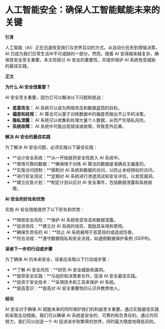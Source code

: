 # 人工智能安全：确保人工智能赋能未来的关键

**引言**

人工智能（AI）正在迅速改变我们与世界互动的方式。从自动化任务到增强决策，AI 已成为我们日常生活中不可或缺的一部分。然而，随着 AI 变得越来越复杂，确保其安全至关重要。本文将探讨 AI 安全的重要性，并提供保护 AI 系统免受威胁的最佳实践。

**正文**

**为什么 AI 安全很重要？**

AI 安全至关重要，因为它可以解决以下问题和挑战：

* **恶意攻击：** AI 系统可以成为网络攻击和数据盗窃的目标。
* **偏差和歧视：** AI 算法可以基于训练数据中的偏差而做出不公平的决策。
* **隐私泄露：** AI 系统可以收集和处理大量个人数据，从而产生隐私风险。
* **系统故障：** AI 系统中可能出现错误或故障，导致意外后果。

**解决 AI 安全的最佳实践**

为了解决 AI 安全问题，必须实施以下最佳实践：

* **设计安全系统：**从一开始就将安全性嵌入 AI 系统中。
* **使用可靠的数据：**确保用于训练 AI 算法的数据是准确且无偏差的。
* **实施访问控制：**限制对 AI 系统和数据的访问，以防止未经授权的访问。
* **进行安全测试：**定期对 AI 系统进行渗透测试和安全评估，以发现漏洞。
* **建立应急计划：**制定计划以应对 AI 安全事件，包括数据泄露和系统故障。

**AI 安全的好处和优势**

实施 AI 安全措施提供了以下好处和优势：

* **降低安全风险：**保护 AI 系统免受攻击和数据泄露。
* **促进信任：**建立对 AI 系统的信任，鼓励其采用和使用。
* **确保负责任的 AI：**防止 AI 系统被用于恶意目的或造成伤害。
* **符合法规：**遵守数据隐私和安全法规，如通用数据保护条例 (GDPR)。

**读者下一步的行动或步骤**

为了确保 AI 的未来安全，读者应采取以下行动或步骤：

* **了解 AI 安全风险：**研究 AI 安全威胁和漏洞。
* **倡导安全实践：**与组织和决策者合作，促进 AI 安全最佳实践。
* **投资于安全技术：**采用技术和工具来保护 AI 系统。
* **提高意识：**提高对 AI 安全重要性的认识并教育他人。

**结论**

AI 安全对于确保 AI 赋能未来的同时保护我们的利益至关重要。通过实施最佳实践和采取主动措施，我们可以确保 AI 系统是安全的、可靠的和负责任的。通过共同努力，我们可以创造一个 AI 促进进步和繁荣的世界，同时最大限度地降低风险。
